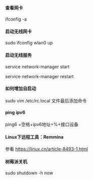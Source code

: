 #### 查看网卡 

ifconfig -a

#### 启动无线网卡

 sudo ifconfig wlan0 up

#### 启动无线服务

service network-manager start

service network-manager restart

#### 如何增加自启动

sudo vim /etc/rc.local 文件最后添加命令

#### ping ipv6 

ping6 +空格+ipv6地址+%+接口设备

#### Linux下远程工具：Remmina

参看 https://linux.cn/article-8493-1.html

#### 树莓派关机

sudo shutdown -h now

